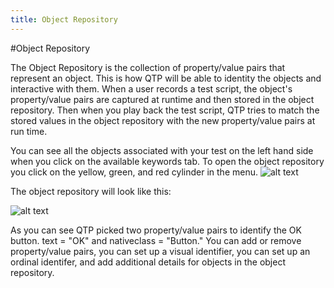 ```yaml
---
title: Object Repository
---
```


#Object Repository


The Object Repository is the collection of property/value pairs that represent an object. This is how QTP will be able to identity the objects and interactive with them. When a user records a test script, the object's property/value pairs are captured at runtime and then stored in the object repository. Then when you play back the test script, QTP tries to match the stored values in the object repository with the new property/value pairs at run time.

You can see all the objects associated with your test on the left hand side when you click on the available keywords tab. To open the object repository you click on the yellow, green, and red cylinder in the menu. 
![alt text](https://cloud.githubusercontent.com/assets/10998057/10543375/99b880a8-73e3-11e5-9753-f49eaf5694d5.PNG "FindObjectRepository")

The object repository will look like this:

![alt text](https://cloud.githubusercontent.com/assets/10998057/10544437/0582daae-73e9-11e5-865a-71233910501c.PNG "ObjectRepository")

As you can see QTP picked two property/value pairs to identify the OK button. text = "OK" and nativeclass = "Button." You can add or remove property/value pairs, you can set up a visual identifier, you can set up an ordinal identifer, and add additional details for objects in the object repository. 
